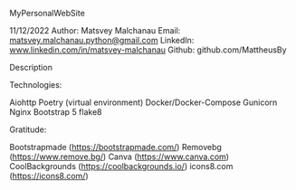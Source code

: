 MyPersonalWebSite

11/12/2022 Author: Matsvey Malchanau Email: matsvey.malchanau.python@gmail.com LinkedIn: www.linkedin.com/in/matsvey-malchanau Github: github.com/MattheusBy 

Description




Technologies:

Aiohttp
Poetry (virtual environment)
Docker/Docker-Compose
Gunicorn
Nginx
Bootstrap 5
flake8


Gratitude:

Bootstrapmade (https://bootstrapmade.com/)
Removebg (https://www.remove.bg/)
Canva (https://www.canva.com)
CoolBackgrounds (https://coolbackgrounds.io/)
icons8.com (https://icons8.com/)